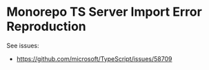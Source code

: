 # Monorepo TS Server Import Error Reproduction

See issues:
- https://github.com/microsoft/TypeScript/issues/58709
